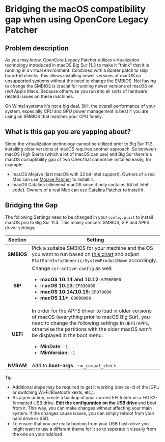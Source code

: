 # Bridging the macOS compatibility gap when using OpenCore Legacy Patcher

## Problem description

As you may know, OpenCore Legacy Patcher utilizes virtualization technology introduced in macOS Big Sur 11.3 to make it "think" that it is running in a virtual environment. Combined with a Booter patch to skip board-id checks, this allows installing newer versions of macOS on unsupported systems without the need to change the SMBIOS. Not having to change the SMBIOS is crucial for running newer versions of macOS on *real* Apple Macs. Because otherwise you run into all sorts of hardware related issues on these machines. 

On Wintel systems it's not a big deal. Still, the overall performance of your system, especially CPU and GPU power management is best if you are using an SMBIOS that matches your CPU family.

## What is this gap you are yapping about?

Since the virtualization technology cannot be utilized prior to Big Sur 11.3, installing older versions of macOS requires another approach. So between macOS High Sierra (which a lot of macOS can use) and Big Sur there's a macOS comaptibility gap of two OSes that cannot be installed easily, for example: 

- macOS Mojave (last macOS with 32 bit Intel support). Owners of a real Mac can use [Mojave Patcher](https://dosdude1.com/mojave/) to install it.
- macOS Catalina (slimemst macOS since it only contains 64 bit Intel code). Owners of a real Mac can use [Catalina Patcher](https://dosdude1.com/catalina/) to install it.

## Bridging the Gap
The following Settings need to be changed in your `config.plist` to install macOS prio to Big Sur 11.3. This mainly concers SMBIOS, SIP and APFS driver settings:

Section | Setting
:--------:|----------------
**SMBIOS** | Pick a suitalbe SMBIOS for your machine and the OS you want to run based on [this chart](https://docs.google.com/spreadsheets/d/1DSxP1xmPTCv-fS1ihM6EDfTjIKIUypwW17Fss-o343U/edit?pli=1&gid=483826077#gid=483826077) and adjust `PlatFormInfo/Generic/SystemProductName` accordingly.
**SIP** | Change `csr-active-config` as well: <ul><li> **macOS 10.11 and 10.12**: `67000000` <li>m**acOS 10.13**: `EF030000`<li>**macOS 10.14/10.15**: `EF070000` <li> **macOS 11+**: `03080000` 
**UEFI** | In order for the APFS driver to load in older versions of macOS (everything prior to macOS Big Sur), you need to change the following settings in `UEFI/APFS`, otherwise the partitions with the older macOS won't be displayed in the boot menu:<ul><li> **MinDate**: `-1` <li> **MinVersion**: `-1`
**NVRAM** | Add to **boot-args**: `-no_compat_check`

> [!TIP]
> 
> - Additional steps may be required to get it working (device-id of the iGPU or switching Wi-Fi/Bluetooth kexts, etc.). 
> - As a precaution, create a backup of your current EFI folder on a FAT32-formatted USB drive. **Edit the configuration on the USB drive** and boot from it. This way, you can make changes without affecting your main system. If the changes cause issues, you can simply reboot from your hard drive or SSD.
> - To ensure that you are really booting from your USB flash drive you might want to use a different theme for it so to seperate it visually from the one on your hdd/ssd

